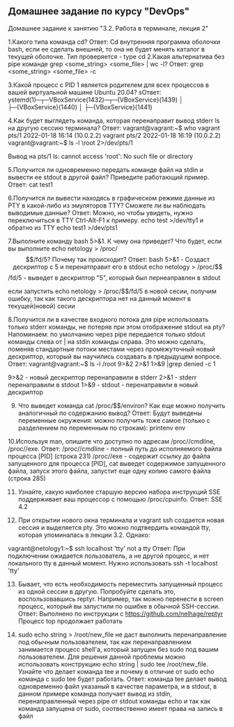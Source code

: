 ## Домашнее задание по курсу "DevOps"
Домашнее задание к занятию "3.2. Работа в терминале, лекция 2"


1.Какого типа команда cd?
Ответ:
Cd внутренняя программа оболочки bash, если ее сделать внешней, то она не будет менять каталог в текущей оболочке.
Тип проверяется - type cd
2.Какая альтернатива без pipe команде grep <some_string> <some_file> | wc -l?
Ответ:
grep <some_string> <some_file> -c

3.Какой процесс с PID 1 является родителем для всех процессов в вашей виртуальной машине Ubuntu 20.04?
sОтвет:
ystemd(1)─┬─VBoxService(1432)─┬─{VBoxService}(1439)
           │                   ├─{VBoxService}(1440)
           │                   ├─{VBoxService}(1441)


4.Как будет выглядеть команда, которая перенаправит вывод stderr ls на другую сессию терминала?
Ответ:
vagrant@vagrant:~$ who
vagrant  pts/1        2022-01-18 16:14 (10.0.2.2)
vagrant  pts/2        2022-01-18 16:19 (10.0.2.2)
vagrant@vagrant:~$ ls -l \root 2>/dev/pts/1

Вывод на pts/1
ls: cannot access 'root': No such file or directory

5.Получится ли одновременно передать команде файл на stdin и вывести ее stdout в другой файл? Приведите работающий пример.
Ответ:
cat <test>test1

6.Получится ли вывести находясь в графическом режиме данные из PTY в какой-либо из эмуляторов TTY? Сможете ли вы наблюдать выводимые данные?
Ответ:
Можно, но чтобы увидеть, нужно переключиться в TTY  Ctrl-Alt-F1 к примеру.
echo test >/dev/tty1
и обратно из TTY 
echo test1 >/dev/pts1


7.Выполните команду bash 5>&1. К чему она приведет? Что будет, если вы выполните echo netology > /proc/$$/fd/5? Почему так происходит?
Ответ:
bash 5>&1 - Создаст дескриптор с 5 и перенатправит его в stdout
echo netology > /proc/$$/fd/5 - выведет в дескриптор "5", который был пернеаправлен в stdout

если запустить echo netology > /proc/$$/fd/5 в новой сесии, получим ошибку, так как такого дескриптора нет на данный момент в текущей(новой) сесии

8.Получится ли в качестве входного потока для pipe использовать только stderr команды, не потеряв при этом отображение stdout на pty? Напоминаем: по умолчанию через pipe передается только stdout команды слева от | на stdin команды справа. Это можно сделать, поменяв стандартные потоки местами через промежуточный новый дескриптор, который вы научились создавать в предыдущем вопросе.
Ответ:
vagrant@vagrant:~$ ls -l /root 9>&2 2>&1 1>&9 |grep denied -c 
1

9>&2 - новый дескриптор перенаправили в stderr
2>&1 - stderr перенаправили в stdout 
1>&9 - stdout - перенаправили в новый дескриптор

9. Что выведет команда cat /proc/$$/environ? Как еще можно получить аналогичный по содержанию вывод?
Ответ:
Будут выведены переменные окружения:
можно получить тоже самое (только с разделением по переменным по строкам):
printenv
env

10.Используя man, опишите что доступно по адресам /proc/<PID>/cmdline, /proc/<PID>/exe.
Ответ:
/proc/<PID>/cmdline - полный путь до исполняемого файла процесса [PID]  (строка 231)
/proc/<PID>/exe - содержит ссылку до файла запущенного для процесса [PID], cat выведет содержимое запущенного файла, запуск этого файла,  запустит еще одну копию самого файла  (строка 285)

11. Узнайте, какую наиболее старшую версию набора инструкций SSE поддерживает ваш процессор с помощью /proc/cpuinfo.
Ответ:
SSE 4.2
           
12. При открытии нового окна терминала и vagrant ssh создается новая сессия и выделяется pty. Это можно подтвердить командой tty, которая упоминалась в лекции 3.2. Однако:

vagrant@netology1:~$ ssh localhost 'tty'
not a tty
Ответ:
При подключении ожидается пользователь, а не другой процесс, и нет локального tty в данный момент. 
Нужно использовать ssh -t localhost 'tty'
           
13. Бывает, что есть необходимость переместить запущенный процесс из одной сессии в другую. Попробуйте сделать это, воспользовавшись reptyr. Например, так можно перенести в screen процесс, который вы запустили по ошибке в обычной SSH-сессии.
Ответ:
Выполнено по инструкции с https://github.com/nelhage/reptyr
Процесс top продолжает работать 
           
14. sudo echo string > /root/new_file не даст выполнить перенаправление под обычным пользователем, так как перенаправлением занимается процесс shell'а, который запущен без sudo под вашим пользователем. Для решения данной проблемы можно использовать конструкцию echo string | sudo tee /root/new_file. Узнайте что делает команда tee и почему в отличие от sudo echo команда с sudo tee будет работать.
Ответ:
команда tee делает вывод одновременно файл указаный в качестве параметра, и в stdout, 
в данном примере команда получает вывод из stdin, перенаправленный через pipe от stdout команды echo
и так как команда запущена от sudo, соотвественно имеет права на запись в файл



